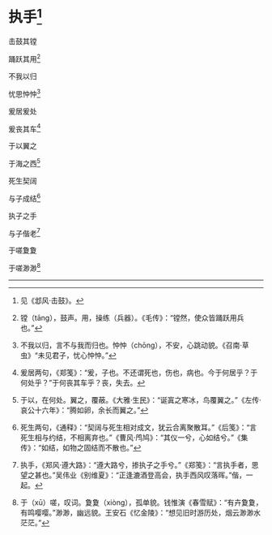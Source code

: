    

# 执手[^1]

击鼓其镗

踊跃其用[^2]

不我以归

忧思忡忡[^3]

爰居爰处

爰丧其车[^4]

于以翼之

于海之西[^5]

死生契阔

与子成结[^6]

执子之手

与子偕老[^7]

于嗟夐夐

于嗟渺渺[^8]

* * *

[^1]: 见《邶风·击鼓》。
[^2]: 镗（tāng），鼓声。用，操练（兵器）。《毛传》：“镗然，使众皆踊跃用兵也。”
[^3]: 不我以归，言不与我而归也。忡忡（chōng），不安，心跳动貌。《召南·草虫》“未见君子，忧心忡忡。”
[^4]: 爰居两句，《郑笺》：“爰，子也。不还谓死也，伤也，病也。今于何居乎？于何处乎？”于何丧其车乎？丧，失去。
[^5]: 于以，在何处。翼之，覆蔽。《大雅·生民》：“诞寘之寒冰，鸟覆翼之。”《左传·哀公十六年》：“腾如卵，余长而翼之。”
[^6]: 死生两句，《通释》：“契阔与死生相对成文，犹云合离聚散耳。”《后笺》：“言死生相与约结，不相离弃也。”《曹风·鸤鸠》：“其仪一兮，心如结兮。”《集传》：“如结，如物之固结而不散也。”
[^7]: 执手，《郑风·遵大路》：“遵大路兮，掺执子之手兮。”《郑笺》：“言执手者，思望之甚也。”吴伟业《别维夏》：“正逢漉酒登高会，执手西风叹落晖。”偕，一起。
[^8]: 于（xū）嗟，叹词。夐夐（xiòng），孤单貌。钱惟演《春雪赋》：“有卉夐夐，有鸣嘤嘤。”渺渺，幽远貌。王安石《忆金陵》：“想见旧时游历处，烟云渺渺水茫茫。”